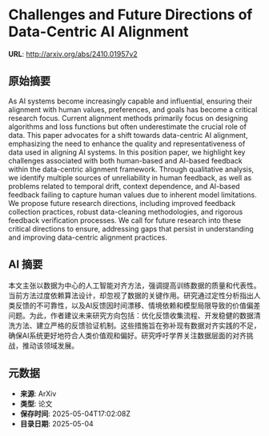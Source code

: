 # Challenges and Future Directions of Data-Centric AI Alignment

**URL**: http://arxiv.org/abs/2410.01957v2

## 原始摘要

As AI systems become increasingly capable and influential, ensuring their
alignment with human values, preferences, and goals has become a critical
research focus. Current alignment methods primarily focus on designing
algorithms and loss functions but often underestimate the crucial role of data.
This paper advocates for a shift towards data-centric AI alignment, emphasizing
the need to enhance the quality and representativeness of data used in aligning
AI systems. In this position paper, we highlight key challenges associated with
both human-based and AI-based feedback within the data-centric alignment
framework. Through qualitative analysis, we identify multiple sources of
unreliability in human feedback, as well as problems related to temporal drift,
context dependence, and AI-based feedback failing to capture human values due
to inherent model limitations. We propose future research directions, including
improved feedback collection practices, robust data-cleaning methodologies, and
rigorous feedback verification processes. We call for future research into
these critical directions to ensure, addressing gaps that persist in
understanding and improving data-centric alignment practices.


## AI 摘要

本文主张以数据为中心的人工智能对齐方法，强调提高训练数据的质量和代表性。当前方法过度依赖算法设计，却忽视了数据的关键作用。研究通过定性分析指出人类反馈的不可靠性，以及AI反馈因时间漂移、情境依赖和模型局限导致的价值偏差问题。为此，作者建议未来研究方向包括：优化反馈收集流程、开发稳健的数据清洗方法、建立严格的反馈验证机制。这些措施旨在弥补现有数据对齐实践的不足，确保AI系统更好地符合人类价值观和偏好。研究呼吁学界关注数据层面的对齐挑战，推动该领域发展。

## 元数据

- **来源**: ArXiv
- **类型**: 论文
- **保存时间**: 2025-05-04T17:02:08Z
- **目录日期**: 2025-05-04

